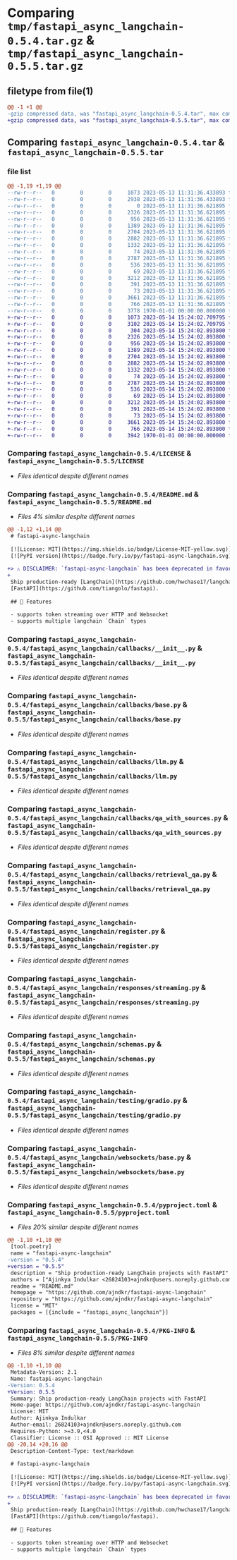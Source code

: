 # Comparing `tmp/fastapi_async_langchain-0.5.4.tar.gz` & `tmp/fastapi_async_langchain-0.5.5.tar.gz`

## filetype from file(1)

```diff
@@ -1 +1 @@
-gzip compressed data, was "fastapi_async_langchain-0.5.4.tar", max compression
+gzip compressed data, was "fastapi_async_langchain-0.5.5.tar", max compression
```

## Comparing `fastapi_async_langchain-0.5.4.tar` & `fastapi_async_langchain-0.5.5.tar`

### file list

```diff
@@ -1,19 +1,19 @@
--rw-r--r--   0        0        0     1073 2023-05-13 11:31:36.433893 fastapi_async_langchain-0.5.4/LICENSE
--rw-r--r--   0        0        0     2938 2023-05-13 11:31:36.433893 fastapi_async_langchain-0.5.4/README.md
--rw-r--r--   0        0        0        0 2023-05-13 11:31:36.621895 fastapi_async_langchain-0.5.4/fastapi_async_langchain/__init__.py
--rw-r--r--   0        0        0     2326 2023-05-13 11:31:36.621895 fastapi_async_langchain-0.5.4/fastapi_async_langchain/callbacks/__init__.py
--rw-r--r--   0        0        0      956 2023-05-13 11:31:36.621895 fastapi_async_langchain-0.5.4/fastapi_async_langchain/callbacks/base.py
--rw-r--r--   0        0        0     1389 2023-05-13 11:31:36.621895 fastapi_async_langchain-0.5.4/fastapi_async_langchain/callbacks/llm.py
--rw-r--r--   0        0        0     2704 2023-05-13 11:31:36.621895 fastapi_async_langchain-0.5.4/fastapi_async_langchain/callbacks/qa_with_sources.py
--rw-r--r--   0        0        0     2882 2023-05-13 11:31:36.621895 fastapi_async_langchain-0.5.4/fastapi_async_langchain/callbacks/retrieval_qa.py
--rw-r--r--   0        0        0     1332 2023-05-13 11:31:36.621895 fastapi_async_langchain-0.5.4/fastapi_async_langchain/register.py
--rw-r--r--   0        0        0       74 2023-05-13 11:31:36.621895 fastapi_async_langchain-0.5.4/fastapi_async_langchain/responses/__init__.py
--rw-r--r--   0        0        0     2787 2023-05-13 11:31:36.621895 fastapi_async_langchain-0.5.4/fastapi_async_langchain/responses/streaming.py
--rw-r--r--   0        0        0      536 2023-05-13 11:31:36.621895 fastapi_async_langchain-0.5.4/fastapi_async_langchain/schemas.py
--rw-r--r--   0        0        0       69 2023-05-13 11:31:36.621895 fastapi_async_langchain-0.5.4/fastapi_async_langchain/testing/__init__.py
--rw-r--r--   0        0        0     3212 2023-05-13 11:31:36.621895 fastapi_async_langchain-0.5.4/fastapi_async_langchain/testing/gradio.py
--rw-r--r--   0        0        0      391 2023-05-13 11:31:36.621895 fastapi_async_langchain-0.5.4/fastapi_async_langchain/testing/settings.py
--rw-r--r--   0        0        0       73 2023-05-13 11:31:36.621895 fastapi_async_langchain-0.5.4/fastapi_async_langchain/websockets/__init__.py
--rw-r--r--   0        0        0     3661 2023-05-13 11:31:36.621895 fastapi_async_langchain-0.5.4/fastapi_async_langchain/websockets/base.py
--rw-r--r--   0        0        0      766 2023-05-13 11:31:36.621895 fastapi_async_langchain-0.5.4/pyproject.toml
--rw-r--r--   0        0        0     3778 1970-01-01 00:00:00.000000 fastapi_async_langchain-0.5.4/PKG-INFO
+-rw-r--r--   0        0        0     1073 2023-05-14 15:24:02.709795 fastapi_async_langchain-0.5.5/LICENSE
+-rw-r--r--   0        0        0     3102 2023-05-14 15:24:02.709795 fastapi_async_langchain-0.5.5/README.md
+-rw-r--r--   0        0        0      304 2023-05-14 15:24:02.893800 fastapi_async_langchain-0.5.5/fastapi_async_langchain/__init__.py
+-rw-r--r--   0        0        0     2326 2023-05-14 15:24:02.893800 fastapi_async_langchain-0.5.5/fastapi_async_langchain/callbacks/__init__.py
+-rw-r--r--   0        0        0      956 2023-05-14 15:24:02.893800 fastapi_async_langchain-0.5.5/fastapi_async_langchain/callbacks/base.py
+-rw-r--r--   0        0        0     1389 2023-05-14 15:24:02.893800 fastapi_async_langchain-0.5.5/fastapi_async_langchain/callbacks/llm.py
+-rw-r--r--   0        0        0     2704 2023-05-14 15:24:02.893800 fastapi_async_langchain-0.5.5/fastapi_async_langchain/callbacks/qa_with_sources.py
+-rw-r--r--   0        0        0     2882 2023-05-14 15:24:02.893800 fastapi_async_langchain-0.5.5/fastapi_async_langchain/callbacks/retrieval_qa.py
+-rw-r--r--   0        0        0     1332 2023-05-14 15:24:02.893800 fastapi_async_langchain-0.5.5/fastapi_async_langchain/register.py
+-rw-r--r--   0        0        0       74 2023-05-14 15:24:02.893800 fastapi_async_langchain-0.5.5/fastapi_async_langchain/responses/__init__.py
+-rw-r--r--   0        0        0     2787 2023-05-14 15:24:02.893800 fastapi_async_langchain-0.5.5/fastapi_async_langchain/responses/streaming.py
+-rw-r--r--   0        0        0      536 2023-05-14 15:24:02.893800 fastapi_async_langchain-0.5.5/fastapi_async_langchain/schemas.py
+-rw-r--r--   0        0        0       69 2023-05-14 15:24:02.893800 fastapi_async_langchain-0.5.5/fastapi_async_langchain/testing/__init__.py
+-rw-r--r--   0        0        0     3212 2023-05-14 15:24:02.893800 fastapi_async_langchain-0.5.5/fastapi_async_langchain/testing/gradio.py
+-rw-r--r--   0        0        0      391 2023-05-14 15:24:02.893800 fastapi_async_langchain-0.5.5/fastapi_async_langchain/testing/settings.py
+-rw-r--r--   0        0        0       73 2023-05-14 15:24:02.893800 fastapi_async_langchain-0.5.5/fastapi_async_langchain/websockets/__init__.py
+-rw-r--r--   0        0        0     3661 2023-05-14 15:24:02.893800 fastapi_async_langchain-0.5.5/fastapi_async_langchain/websockets/base.py
+-rw-r--r--   0        0        0      766 2023-05-14 15:24:02.893800 fastapi_async_langchain-0.5.5/pyproject.toml
+-rw-r--r--   0        0        0     3942 1970-01-01 00:00:00.000000 fastapi_async_langchain-0.5.5/PKG-INFO
```

### Comparing `fastapi_async_langchain-0.5.4/LICENSE` & `fastapi_async_langchain-0.5.5/LICENSE`

 * *Files identical despite different names*

### Comparing `fastapi_async_langchain-0.5.4/README.md` & `fastapi_async_langchain-0.5.5/README.md`

 * *Files 4% similar despite different names*

```diff
@@ -1,12 +1,14 @@
 # fastapi-async-langchain
 
 [![License: MIT](https://img.shields.io/badge/License-MIT-yellow.svg)](https://github.com/ajndkr/fastapi-async-langchain/blob/main/LICENSE)
 [![PyPI version](https://badge.fury.io/py/fastapi-async-langchain.svg)](https://pypi.org/project/fastapi-async-langchain/)
 
+> ⚠️ DISCLAIMER: `fastapi-async-langchain` has been deprecated in favor of `lanarky`. You can find the PyPI project [here](https://pypi.org/project/lanarky/).
+
 Ship production-ready [LangChain](https://github.com/hwchase17/langchain) projects with
 [FastAPI](https://github.com/tiangolo/fastapi).
 
 ## 🚀 Features
 
 - supports token streaming over HTTP and Websocket
 - supports multiple langchain `Chain` types
```

### Comparing `fastapi_async_langchain-0.5.4/fastapi_async_langchain/callbacks/__init__.py` & `fastapi_async_langchain-0.5.5/fastapi_async_langchain/callbacks/__init__.py`

 * *Files identical despite different names*

### Comparing `fastapi_async_langchain-0.5.4/fastapi_async_langchain/callbacks/base.py` & `fastapi_async_langchain-0.5.5/fastapi_async_langchain/callbacks/base.py`

 * *Files identical despite different names*

### Comparing `fastapi_async_langchain-0.5.4/fastapi_async_langchain/callbacks/llm.py` & `fastapi_async_langchain-0.5.5/fastapi_async_langchain/callbacks/llm.py`

 * *Files identical despite different names*

### Comparing `fastapi_async_langchain-0.5.4/fastapi_async_langchain/callbacks/qa_with_sources.py` & `fastapi_async_langchain-0.5.5/fastapi_async_langchain/callbacks/qa_with_sources.py`

 * *Files identical despite different names*

### Comparing `fastapi_async_langchain-0.5.4/fastapi_async_langchain/callbacks/retrieval_qa.py` & `fastapi_async_langchain-0.5.5/fastapi_async_langchain/callbacks/retrieval_qa.py`

 * *Files identical despite different names*

### Comparing `fastapi_async_langchain-0.5.4/fastapi_async_langchain/register.py` & `fastapi_async_langchain-0.5.5/fastapi_async_langchain/register.py`

 * *Files identical despite different names*

### Comparing `fastapi_async_langchain-0.5.4/fastapi_async_langchain/responses/streaming.py` & `fastapi_async_langchain-0.5.5/fastapi_async_langchain/responses/streaming.py`

 * *Files identical despite different names*

### Comparing `fastapi_async_langchain-0.5.4/fastapi_async_langchain/schemas.py` & `fastapi_async_langchain-0.5.5/fastapi_async_langchain/schemas.py`

 * *Files identical despite different names*

### Comparing `fastapi_async_langchain-0.5.4/fastapi_async_langchain/testing/gradio.py` & `fastapi_async_langchain-0.5.5/fastapi_async_langchain/testing/gradio.py`

 * *Files identical despite different names*

### Comparing `fastapi_async_langchain-0.5.4/fastapi_async_langchain/websockets/base.py` & `fastapi_async_langchain-0.5.5/fastapi_async_langchain/websockets/base.py`

 * *Files identical despite different names*

### Comparing `fastapi_async_langchain-0.5.4/pyproject.toml` & `fastapi_async_langchain-0.5.5/pyproject.toml`

 * *Files 20% similar despite different names*

```diff
@@ -1,10 +1,10 @@
 [tool.poetry]
 name = "fastapi-async-langchain"
-version = "0.5.4"
+version = "0.5.5"
 description = "Ship production-ready LangChain projects with FastAPI"
 authors = ["Ajinkya Indulkar <26824103+ajndkr@users.noreply.github.com>"]
 readme = "README.md"
 homepage = "https://github.com/ajndkr/fastapi-async-langchain"
 repository = "https://github.com/ajndkr/fastapi-async-langchain"
 license = "MIT"
 packages = [{include = "fastapi_async_langchain"}]
```

### Comparing `fastapi_async_langchain-0.5.4/PKG-INFO` & `fastapi_async_langchain-0.5.5/PKG-INFO`

 * *Files 8% similar despite different names*

```diff
@@ -1,10 +1,10 @@
 Metadata-Version: 2.1
 Name: fastapi-async-langchain
-Version: 0.5.4
+Version: 0.5.5
 Summary: Ship production-ready LangChain projects with FastAPI
 Home-page: https://github.com/ajndkr/fastapi-async-langchain
 License: MIT
 Author: Ajinkya Indulkar
 Author-email: 26824103+ajndkr@users.noreply.github.com
 Requires-Python: >=3.9,<4.0
 Classifier: License :: OSI Approved :: MIT License
@@ -20,14 +20,16 @@
 Description-Content-Type: text/markdown
 
 # fastapi-async-langchain
 
 [![License: MIT](https://img.shields.io/badge/License-MIT-yellow.svg)](https://github.com/ajndkr/fastapi-async-langchain/blob/main/LICENSE)
 [![PyPI version](https://badge.fury.io/py/fastapi-async-langchain.svg)](https://pypi.org/project/fastapi-async-langchain/)
 
+> ⚠️ DISCLAIMER: `fastapi-async-langchain` has been deprecated in favor of `lanarky`. You can find the PyPI project [here](https://pypi.org/project/lanarky/).
+
 Ship production-ready [LangChain](https://github.com/hwchase17/langchain) projects with
 [FastAPI](https://github.com/tiangolo/fastapi).
 
 ## 🚀 Features
 
 - supports token streaming over HTTP and Websocket
 - supports multiple langchain `Chain` types
```

